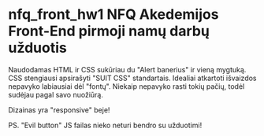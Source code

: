 # nfq_front_hw1 NFQ Akedemijos Front-End pirmoji namų darbų užduotis

Naudodamas HTML ir CSS sukūriau du "Alert banerius" ir vieną mygtuką. CSS stengiausi apsirašyti "SUIT CSS" standartais. 
Idealiai atkartoti išvaizdos nepavyko labiausiai dėl "fontų". Niekaip nepavyko rasti tokių pačių, todėl sudėjau pagal savo nuožiūrą.

Dizainas yra "responsive" beje!


PS. "Evil button" JS failas nieko neturi bendro su užduotimi!
